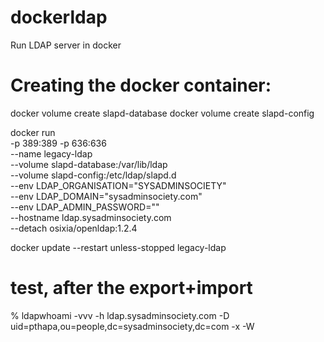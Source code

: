 # dockerldap

Run LDAP server in docker

# Creating the docker container:


docker volume create slapd-database
docker volume create slapd-config

docker run \
    -p 389:389 -p 636:636 \
    --name legacy-ldap \
    --volume slapd-database:/var/lib/ldap \
    --volume slapd-config:/etc/ldap/slapd.d \
    --env LDAP_ORGANISATION="SYSADMINSOCIETY" \
    --env LDAP_DOMAIN="sysadminsociety.com" \
    --env LDAP_ADMIN_PASSWORD="" \
    --hostname ldap.sysadminsociety.com  \
    --detach osixia/openldap:1.2.4

docker update --restart unless-stopped legacy-ldap


# test, after the export+import
% ldapwhoami -vvv -h ldap.sysadminsociety.com -D uid=pthapa,ou=people,dc=sysadminsociety,dc=com -x -W
